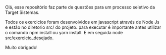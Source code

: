Olá, esse repositório faz parte de questões para um processo seletivo da Target Sistemas.

Todos os exercicios foram desenvolvidos em javascript através de Node Js e estão no diretorio src/ do projeto. para executar é importante antes utilizar o comando npm install ou yarn install. E em seguida node src/exercicio_desejado.

Muito obrigado!